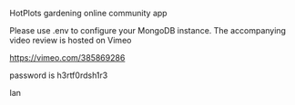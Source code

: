 HotPlots gardening online community app

Please use .env to configure your MongoDB instance.
The accompanying video review is hosted on Vimeo

https://vimeo.com/385869286

password is h3rtf0rdsh1r3

Ian